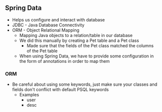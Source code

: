 ## Spring Data
- Helps us configure and interact with database
- JDBC - Java Database Connectivity
- ORM - Object Relational Mapping
    - Mapping Java objects to a relation/table in our database
    - We did this manually by creating a Pet table and a Pet class
        - Made sure that the fields of the Pet class matched the columns of the Pet table
    - When using Spring Data, we have to provide some configuration in the form of annotations in order to map them


### ORM
- Be careful about using some keywords, just make sure your classes and fields don't conflict with default PSQL keywords
    - Examples
        - user
        - desc